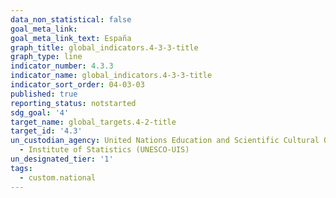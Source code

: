 ```yaml
---
data_non_statistical: false
goal_meta_link: 
goal_meta_link_text: España
graph_title: global_indicators.4-3-3-title
graph_type: line
indicator_number: 4.3.3
indicator_name: global_indicators.4-3-3-title
indicator_sort_order: 04-03-03
published: true
reporting_status: notstarted
sdg_goal: '4'
target_name: global_targets.4-2-title
target_id: '4.3'
un_custodian_agency: United Nations Education and Scientific Cultural Organisation
  - Institute of Statistics (UNESCO-UIS)
un_designated_tier: '1'
tags:
  - custom.national
---
```

